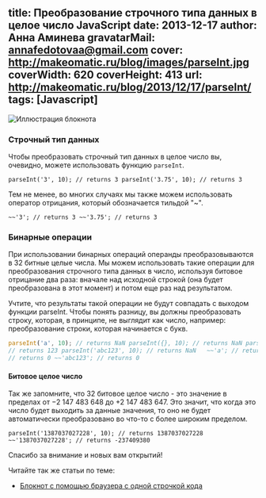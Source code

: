 title: Преобразование строчного типа данных в целое число JavaScript
date: 2013-12-17
author: Анна Аминева
gravatarMail: annafedotovaa@gmail.com
cover: http://makeomatic.ru/blog/images/parseInt.jpg
coverWidth: 620
coverHeight: 413
url: http://makeomatic.ru/blog/2013/12/17/parseInt/
tags: [Javascript]
---

![Иллюстрация блокнота](/blog/images/parseInt.jpg)

### Строчный тип данных

Чтобы преобразовать строчный тип данных в целое число вы, очевидно, можете использовать функцию `parseInt`.

<!-- more -->

`parseInt('3', 10); // returns 3 parseInt('3.75', 10); // returns 3`

Тем не менее, во многих случаях мы также можем использовать оператор отрицания, который обозначается тильдой "~".

`~~'3'; // returns 3 ~~'3.75'; // returns 3 `

### Бинарные операции

При использовании бинарных операций операнды преобразовываются в 32 битные целые числа. Мы можем использовать такие операции для преобразования строчного типа данных в число, используя битовое отрицание два раза: вначале над исходной строкой (она будет преобразована в этот момент) и потом еще раз над результатом.

Учтите, что результаты такой операции не будут совпадать с выходом функции parseInt. Чтобы понять разницу, вы должны преобразовать строку, которая, в принципе, не выглядит как число, например: преобразование строки, которая начинается с букв.

```javascript
parseInt('a', 10); // returns NaN parseInt({}, 10); // returns NaN parseInt('123abc', 10); 
// returns 123 parseInt('abc123', 10); // returns NaN   ~~'a'; // returns 0 ~~{}; // returns 0 ~~'123abc'; 
// returns 0 ~~'abc123'; // returns 0 
```

#### Битовое целое число

Так же запомните, что 32 битовое целое число - это значение в пределах от −2 147 483 648 до +2 147 483 647. Это значит, что когда это число будет выходить за данные значения, то оно не будет автоматически преобразовано во что-то с более широким пределом. 

`parseInt('1387037027228', 10); // returns 1387037027228 ~~'1387037027228'; // returns -237409380` 

Спасибо за внимание и новых вам открытий!

Читайте так же статьи по теме: 

* [Блокнот с помощью браузера с одной строчкой кода](http://makeomatic.ru/blog/2013/11/17/Browser_notepad/)

